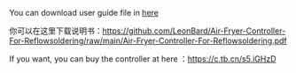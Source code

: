 You can download user guide file in [here](https://github.com/LeonBard/Air-Fryer-Controller-For-Reflowsoldering/raw/main/Air-Fryer-Controller-For-Reflowsoldering.pdf)

你可以在这里下载说明书：https://github.com/LeonBard/Air-Fryer-Controller-For-Reflowsoldering/raw/main/Air-Fryer-Controller-For-Reflowsoldering.pdf

If you want, you can buy the controller at here ：https://c.tb.cn/s5.iGHzD
